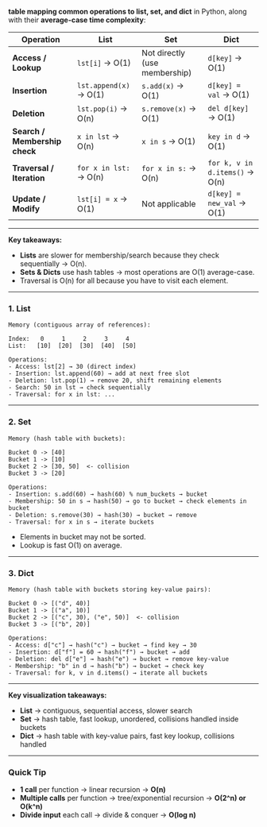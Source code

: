 **table mapping common operations to list, set, and dict** in Python, along with their **average-case time complexity**:

| Operation                     | List                   | Set                           | Dict                           |
| ----------------------------- | ---------------------- | ----------------------------- | ------------------------------ |
| **Access / Lookup**           | `lst[i]` → O(1)        | Not directly (use membership) | `d[key]` → O(1)                |
| **Insertion**                 | `lst.append(x)` → O(1) | `s.add(x)` → O(1)             | `d[key] = val` → O(1)          |
| **Deletion**                  | `lst.pop(i)` → O(n)    | `s.remove(x)` → O(1)          | `del d[key]` → O(1)            |
| **Search / Membership check** | `x in lst` → O(n)      | `x in s` → O(1)               | `key in d` → O(1)              |
| **Traversal / Iteration**     | `for x in lst:` → O(n) | `for x in s:` → O(n)          | `for k, v in d.items()` → O(n) |
| **Update / Modify**           | `lst[i] = x` → O(1)    | Not applicable                | `d[key] = new_val` → O(1)      |

---

**Key takeaways:**

* **Lists** are slower for membership/search because they check sequentially → O(n).
* **Sets & Dicts** use hash tables → most operations are O(1) average-case.
* Traversal is O(n) for all because you have to visit each element.

---

### **1️. List**

```
Memory (contiguous array of references):

Index:   0     1     2     3     4
List:   [10]  [20]  [30]  [40]  [50]

Operations:
- Access: lst[2] → 30 (direct index)
- Insertion: lst.append(60) → add at next free slot
- Deletion: lst.pop(1) → remove 20, shift remaining elements
- Search: 50 in lst → check sequentially
- Traversal: for x in lst: ...
```

---

### **2️. Set**

```
Memory (hash table with buckets):

Bucket 0 -> [40]
Bucket 1 -> [10]
Bucket 2 -> [30, 50]  <- collision
Bucket 3 -> [20]

Operations:
- Insertion: s.add(60) → hash(60) % num_buckets → bucket
- Membership: 50 in s → hash(50) → go to bucket → check elements in bucket
- Deletion: s.remove(30) → hash(30) → bucket → remove
- Traversal: for x in s → iterate buckets
```

* Elements in bucket may not be sorted.
* Lookup is fast O(1) on average.

---

### **3️. Dict**

```
Memory (hash table with buckets storing key-value pairs):

Bucket 0 -> [("d", 40)]
Bucket 1 -> [("a", 10)]
Bucket 2 -> [("c", 30), ("e", 50)]  <- collision
Bucket 3 -> [("b", 20)]

Operations:
- Access: d["c"] → hash("c") → bucket → find key → 30
- Insertion: d["f"] = 60 → hash("f") → bucket → add
- Deletion: del d["e"] → hash("e") → bucket → remove key-value
- Membership: "b" in d → hash("b") → bucket → check key
- Traversal: for k, v in d.items() → iterate all buckets
```

---

**Key visualization takeaways:**

* **List** → contiguous, sequential access, slower search
* **Set** → hash table, fast lookup, unordered, collisions handled inside buckets
* **Dict** → hash table with key-value pairs, fast key lookup, collisions handled

---

### Quick Tip

- **1 call** per function → linear recursion → **O(n)**
- **Multiple calls** per function → tree/exponential recursion → **O(2^n) or O(k^n)**
- **Divide input** each call → divide & conquer → **O(log n)**